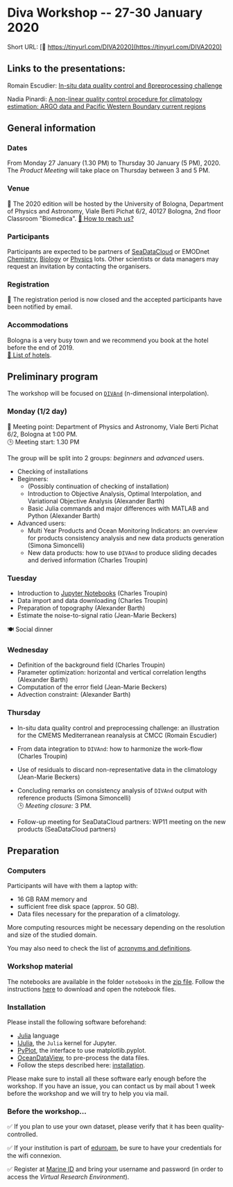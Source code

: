 <head>
  <link rel="stylesheet" href="https://cdnjs.cloudflare.com/ajax/libs/font-awesome/4.7.0/css/font-awesome.min.css">
  <link rel="stylesheet" href="../assets/css/academicons.css">
</head>

# Diva Workshop -- 27-30 January 2020

Short URL: [🔗 https://tinyurl.com/DIVA2020](https://tinyurl.com/DIVA2020)

## Links to the presentations:

Romain Escudier: [In-situ data quality control and ßpreprocessing challenge](https://dox.ulg.ac.be/index.php/s/tM1XaJDFKvGS4dd)         

Nadia Pinardi: [A non-linear quality control procedure for climatology estimation: ARGO data and Pacific Western Boundary current regions](https://dox.ulg.ac.be/index.php/s/TtHUCaxqPClJMRs)

## General information

### Dates

<i class="fa fa-calendar-check-o" aria-hidden="true"></i> From Monday 27 January (1.30 PM) to Thursday 30 January (5 PM), 2020.      
The *Product Meeting* will take place on Thursday between 3 and 5 PM.

### Venue

📍 The 2020 edition will be hosted by the University of Bologna, Department of Physics and Astronomy, Viale Berti Pichat 6/2, 40127 Bologna, 2nd floor Classroom "Biomedica".
[🔗 How to reach us?](../assets/pdf/How-to-reach-us.pdf)

### Participants

Participants are expected to be partners of [SeaDataCloud](https://www.seadatanet.org/) or EMODnet [Chemistry](http://www.emodnet-chemistry.eu/), [Biology](http://www.emodnet-biology.eu/) or [Physics](https://www.emodnet-physics.eu/) lots. Other scientists or data managers may request an invitation by contacting the organisers.

### Registration

📧 The registration period is now closed and the accepted participants have been notified by email.

### Accommodations

<i class="fa fa-bed" aria-hidden="true"></i> Bologna is a very busy town and we recommend you book at the hotel before the end of 2019.       
[🔗 List of hotels](../assets/pdf/HOTELS-IN-BOLOGNA.pdf).

## Preliminary program

The workshop will be focused on [`DIVAnd`](https://github.com/gher-ulg/DIVAnd.jl) (n-dimensional interpolation).

### Monday (1/2 day)

📍 Meeting point: Department of Physics and Astronomy, Viale Berti Pichat 6/2, Bologna at 1:00 PM.      
🕒 Meeting start: 1.30 PM

The group will be split into 2 groups: *beginners* and *advanced* users.

* Checking of installations
* Beginners:
    * (Possibly continuation of checking of installation)
    * Introduction to Objective Analysis, Optimal Interpolation, and Variational Objective Analysis (Alexander Barth)
    * Basic Julia commands and major differences with MATLAB and Python (Alexander Barth)
* Advanced users:
    * Multi Year Products and Ocean Monitoring Indicators: an overview for products consistency analysis and new data products generation (Simona Simoncelli)
    * New data products: how to use `DIVAnd` to produce sliding decades and derived information (Charles Troupin)


### Tuesday
* Introduction to [Jupyter Notebooks](https://jupyter.org/) (Charles Troupin)
* Data import and data downloading (Charles Troupin)
* Preparation of topography (Alexander Barth)
* Estimate the noise-to-signal ratio (Jean-Marie Beckers)

🍽️ Social dinner

### Wednesday

* Definition of the background field (Charles Troupin)
* Parameter optimization: horizontal and vertical correlation lengths (Alexander Barth)
* Computation of the error field (Jean-Marie Beckers)
* Advection constraint: (Alexander Barth)

### Thursday

* In-situ data quality control and preprocessing challenge: an illustration for the CMEMS Mediterranean reanalysis at CMCC (Romain Escudier)
* From data integration to `DIVAnd`: how to harmonize the work-flow (Charles Troupin)
* Use of residuals to discard non-representative data in the climatology (Jean-Marie Beckers)
* Concluding remarks on consistency analysis of `DIVAnd` output with reference products (Simona Simoncelli)          
🕒 *Meeting closure:* 3 PM.

* Follow-up meeting for SeaDataCloud partners: WP11 meeting on the new products (SeaDataCloud partners)

## Preparation

### Computers

Participants will have with them a laptop with:
* 16 GB RAM memory and
* sufficient free disk space (approx. 50 GB).
* Data files necessary for the preparation of a climatology.

More computing resources might be necessary depending on the resolution and size of the studied domain.

You may also need to check the list of [acronyms and definitions](../acronyms.md).

### Workshop material

The notebooks are available in the folder `notebooks` in the [zip file](https://github.com/gher-ulg/Diva-Workshops/archive/master.zip).
Follow the instructions [here](https://github.com/gher-ulg/Diva-Workshops/tree/master/notebooks#how-to-download-ipynb-files-from-github) to download and open the notebook files.

### Installation

Please install the following software beforehand:

* [Julia](https://julialang.org/downloads/) language
* [IJulia](https://github.com/JuliaLang/IJulia.jl), the `Julia` kernel for Jupyter.
* [PyPlot](https://github.com/JuliaPy/PyPlot.jl), the interface to use matplotlib.pyplot.
* [OceanDataView](https://odv.awi.de/), to pre-process the data files.
* Follow the steps described here: [installation](../installation.md).

Please make sure to install all these software early enough before the workshop. If you have an issue, you can contact us by mail about 1 week before the workshop and we will try to help you via mail.

### Before the workshop...

✅ If you plan to use your own dataset, please verify that it has been quality-controlled.

✅ If your institution is part of [eduroam](https://www.eduroam.org/), be sure to have your credentials for the wifi connexion.

✅ Register at [Marine ID](https://www.marine-id.org/) and bring your username and password
(in order to access the *Virtual Research Environment*).
